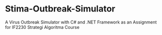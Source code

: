 # Stima-Outbreak-Simulator
A Virus Outbreak Simulator with C# and .NET Framework as an Assignment for IF2230 Strategi Algoritma Course
